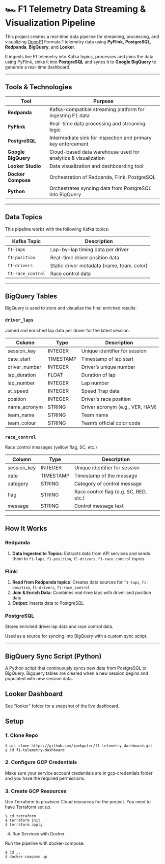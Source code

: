 # 🏎️ F1 Telemetry Data Streaming & Visualization Pipeline

This project creates a real-time data pipeline for streaming, processing, and visualizing [OpenF1](https://openf1.org/) Formula 1 telemetry data using **PyFlink**, **PostgreSQL**, **Redpanda**, **BigQuery**, and **Looker**.

It ingests live F1 telemetry into Kafka topics, processes and joins the data using PyFlink, sinks it into **PostgreSQL** and syncs it to **Google BigQuery** to generate a real-time dashboard.

---

## Tools & Technologies

| Tool                | Purpose                                                                 |
|---------------------|-------------------------------------------------------------------------|
| **Redpanda**        | Kafka-compatible streaming platform for ingesting F1 data               |
| **PyFlink**         | Real-time data processing and streaming logic                           |
| **PostgreSQL**      | Intermediate sink for inspection and primary key enforcement            |
| **Google BigQuery** | Cloud-based data warehouse used for analytics & visualization           |
| **Looker Studio**   | Data visualization and dashboarding tool                                |
| **Docker Compose**  | Orchestration of Redpanda, Flink, PostgreSQL                            |
| **Python**          | Orchestrates syncing data from PostgreSQL into BigQuery                 |

---

## Data Topics

This pipeline works with the following Kafka topics:

| Kafka Topic      | Description                                                                |
|------------------|----------------------------------------------------------------------------|
| `f1-laps`        | Lap-by-lap timing data per driver                                          |
| `f1-position`    | Real-time driver position data                                             |
| `f1-drivers`     | Static driver metadata (name, team, color)                                 |
| `f1-race_control`| Race control data                                                          |

---

## BigQuery Tables

BigQuery is used to store and visualize the final enriched results:

### `driver_laps`
Joined and enriched lap data per driver for the latest session.

| Column         | Type        | Description                                 |
|----------------|-------------|---------------------------------------------|
| session_key    | INTEGER     | Unique identifier for session               |
| date_start     | TIMESTAMP   | Timestamp of lap start                      |
| driver_number  | INTEGER     | Driver’s unique number                      |
| lap_duration   | FLOAT       | Duration of lap                             |
| lap_number     | INTEGER     | Lap number                                  |
| st_speed       | INTEGER     | Speed Trap data                             |
| position       | INTEGER     | Driver's race position                      |
| name_acronym   | STRING      | Driver acronym (e.g., VER, HAM)             |
| team_name      | STRING      | Team name                                   |
| team_colour    | STRING      | Team’s official color code                  |

### `race_control`
Race control messages (yellow flag, SC, etc.)

| Column         | Type        | Description                                 |
|----------------|-------------|---------------------------------------------|
| session_key    | INTEGER     | Unique identifier for session               |
| date           | TIMESTAMP   | Timestamp of the message                    |
| category       | STRING      | Category of control message                 |
| flag           | STRING      | Race control flag (e.g. SC, RED, etc.)      |
| message        | STRING      | Control message text                        |

---

## How It Works

### Redpanda
1. **Data Ingested to Topics**: Extracts data from API services and sends them to `f1-laps`, `f1-position`, `f1-drivers`, `f1-race_control` topics

### Flink:
1. **Read from Redpanda topics**: Creates data sources for `f1-laps`, `f1-position`, `f1-drivers`, `f1-race_control`
2. **Join & Enrich Data**: Combines real-time laps with driver and position data
3. **Output**: Inserts data to PostgreSQL

### PostgreSQL
Stores enriched driver lap data and race control data.  

Used as a source for syncing into BigQuery with a custom sync script.

---

## BigQuery Sync Script (Python)

A Python script that continuously syncs new data from PostgreSQL to BigQuery. Bigquery tables are cleared when a new session begins and populated with new session data.

## Looker Dashboard

See "looker" folder for a snapshot of the live dashboard.

## Setup

### 1. Clone Repo

```
$ git clone https://github.com/ipekguler/f1-telemetry-dashboard.git
$ cd f1-telemetry-dashboard
```

### 2. Configure GCP Credentials

Make sure your service account credentials are in gcp-credentials folder and you have the required permissions.

### 3. Create GCP Resources

Use Terraform to provision Cloud resources for the porject. You need to have Terraform set up.

```
$ cd terraform
$ terraform init
$ terraform apply
```

4. Run Services with Docker

Run the pipeline with docker-compose.

```
$ cd ..
$ docker-compose up
```